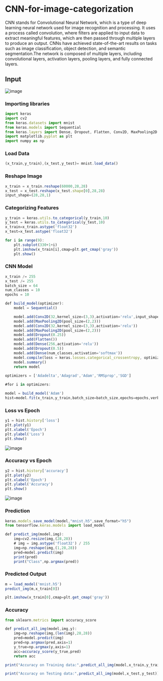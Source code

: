 # CNN-for-image-categorization

CNN stands for Convolutional Neural Network, which is a type of deep learning neural network used for image recognition and processing. It uses a process called convolution, where filters are applied to input data to extract meaningful features, which are then passed through multiple layers to produce an output. CNNs have achieved state-of-the-art results on tasks such as image classification, object detection, and semantic segmentation.The network is composed of multiple layers, including convolutional layers, activation layers, pooling layers, and fully connected layers.

## Input
![image](https://user-images.githubusercontent.com/82306595/216334559-4ae6089a-3802-4da6-8f17-ba49cb8222fc.png)

### Importing libraries
```javascript I'm A tab
import keras
import cv2
from keras.datasets import mnist
from keras.models import Sequential
from keras.layers import Dense, Dropout, Flatten, Conv2D, MaxPooling2D
import matplotlib.pyplot as plt
import numpy as np
```

### Load Data
```javascript I'm A tab
(x_train,y_train),(x_test,y_test)= mnist.load_data()
```

### Reshape Image
```javascript I'm A tab
x_train = x_train.reshape(60000,28,28)
x_test = x_test.reshape(x_test.shape[0],28,28)
input_shape=(28,28,1)
```

### Categorizing Features
```javascript I'm A tab
y_train = keras.utils.to_categorical(y_train,10)
y_test = keras.utils.to_categorical(y_test,10)
x_train=x_train.astype('float32')
x_test=x_test.astype('float32')
```

```javascript I'm A tab
for i in range(9):
    plt.subplot(330+1+i)
    plt.imshow(x_train[i],cmap=plt.get_cmap('gray'))
    plt.show()
```

### CNN Model
```javascript I'm A tab
x_train /= 255
x_test /= 255
batch_size = 64
num_classes = 10
epochs = 10

def build_model(optimizer):
    model = Sequential()

    model.add(Conv2D(32,kernel_size=(3,3),activation='relu',input_shape=input_shape))
    model.add(MaxPooling2D(pool_size=(2,2)))
    model.add(Conv2D(32,kernel_size=(3,3),activation='relu'))
    model.add(MaxPooling2D(pool_size=(2,2)))
    model.add(Dropout(0.25))
    model.add(Flatten())
    model.add(Dense(256,activation='relu'))
    model.add(Dropout(0.5))
    model.add(Dense(num_classes,activation='softmax'))
    model.compile(loss = keras.losses.categorical_crossentropy, optimizer=optimizer, metrics = ['accuracy'])
    model.summary()
    return model
              
optimizers = ['Adadelta','Adagrad','Adam','RMSprop','SGD']

#for i in optimizers: 

model = build_model('Adam')
hist=model.fit(x_train,y_train,batch_size=batch_size,epochs=epochs,verbose=1)
```

### Loss vs Epoch
```javascript I'm A tab
y1 = hist.history['loss']
plt.plot(y1)
plt.xlabel('Epoch')
plt.ylabel('Loss')
plt.show()
```
![image](https://user-images.githubusercontent.com/82306595/216337877-7c286c52-eb5e-4fd0-aa54-bded092fcc38.png)


### Accuracy vs Epoch
```javascript I'm A tab
y2 = hist.history['accuracy']
plt.plot(y2)
plt.xlabel('Epoch')
plt.ylabel('Accuracy')
plt.show()
```
![image](https://user-images.githubusercontent.com/82306595/216337955-a1b59d72-9795-4611-af7a-f807fb90a4e2.png)


### Prediction
```javascript I'm A tab
keras.models.save_model(model,"mnist.h5",save_format="h5")
from tensorflow.keras.models import load_model
```

```javascript I'm A tab
def predict_img(model,img):
    img=cv2.resize(img,(28,28))
    # img = img.astype('float32') / 255
    img=np.reshape(img,(1,28,28))
    pred=model.predict(img)
    print(pred)
    print("Class",np.argmax(pred))
```


### Predicted Output
```javascript I'm A tab
m = load_model('mnist.h5')
predict_img(m,x_train[0])
```

```javascript I'm A tab
plt.imshow(x_train[0],cmap=plt.get_cmap('gray'))
```

### Accuracy
```javascript I'm A tab
from sklearn.metrics import accuracy_score
```
```javascript I'm A tab
def predict_all_img(model,img,y):
    img=np.reshape(img,(len(img),28,28))
    pred=model.predict(img)
    pred=np.argmax(pred,axis=1)
    y_true=np.argmax(y,axis=1)
    acc=accuracy_score(y_true,pred)
    return acc
```
```javascript I'm A tab
print("Accuracy on Training data:",predict_all_img(model,x_train,y_train))
```
```javascript I'm A tab
print("Accuracy on Testing data:",predict_all_img(model,x_test,y_test))
```
